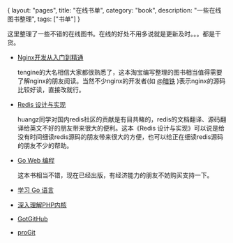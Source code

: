 {
layout: "pages",
title: "在线书单",
category: "book",
description: "一些在线图书整理",
tags: ["书单"]
}

这里整理了一些不错的在线图书。在线的好处不用多说就是更新及时。。。都是干货。

* [Nginx开发从入门到精通](http://tengine.taobao.org/)
	
	tengine的大名相信大家都很熟悉了，这本淘宝编写整理的图书相当值得需要了解nginx的朋友阅读。当然不少nginx的开发者(如 [@暗铁](http://weibo.com/u/1688048062) )表示nginx的源码比较好读，直接改就行。

* [Redis 设计与实现](http://www.redisbook.com/)

	huangz同学对国内redis社区的贡献是有目共睹的，redis的文档翻译、源码翻译给英文不好的朋友带来很大的便利。这本《Redis 设计与实现》可以说是给没有时间细读redis源码的朋友带来很大的方便，也可以给正在细读redis源码的朋友不少的帮助。

* [Go Web 编程](https://github.com/astaxie/build-web-application-with-golang)

	这本书相当不错，现在已经出版，有经济能力的朋友不妨购买支持一下。

* [学习 Go 语言](https://github.com/mikespook/Learning-Go-zh-cn)
* [深入理解PHP内核](https://github.com/reeze/tipi)
* [GotGitHub](http://www.worldhello.net/gotgithub/)
* [proGit](https://github.com/progit/progit/tree/master/)

